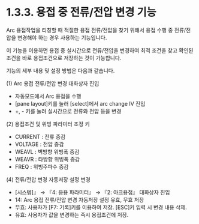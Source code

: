 ﻿# 1.3.3. 용접 중 전류/전압 변경 기능

Arc 용접작업을 티칭할 때 적절한 용접 전류/전압을 찾기 위해서 용접 수행 중 전류/전압을 변경해야 하는 경우 사용하는 기능입니다.

이 기능을 이용하면 용접 중 실시간으로 전류/전압을 변경하여 최적 조건을 찾고 확인된 조건을 바로 용접조건으로 저장하는 것이 가능합니다.

기능의 세부 내용 및 설정 방법은 다음과 같습니다.

(1)	Arc 용접 전류/전압 변경 대화상자 진입

 -  자동모드에서 Arc 용접을 수행
 -  [pane layout]키를 눌러 [select]에서 arc change IV 진입
 -  +, - 키를 눌러 실시간으로 전류와 전압 등을 변경

(2)	용접조건 및 위빙 파라미터 조정 키
   
 -  CURRENT : 전류 증감
 -  VOLTAGE : 전압 증감
 -  WEAVL : 벽방향 위빙폭 증감
 -  WEAVR : 타방향 위빙폭 증감
 -  FREQ : 위빙주파수 증감


(4)	전류/전압 변경 자동저장 설정 변경

 -  [시스템]』 → 『4: 응용 파라미터』 → 『2: 아크용접』 대화상자 진입
 - 14: Arc 용접 전류/전압 변경 자동저장 설정 유효, 무효 저장
 -  무효: 사용자가 [F7: 기록]키를 이용하여 저장. [ESC]키 입력 시 변경 내용 삭제.
- 유효: 사용자가 값을 변경하는 즉시 용접조건에 저장.
